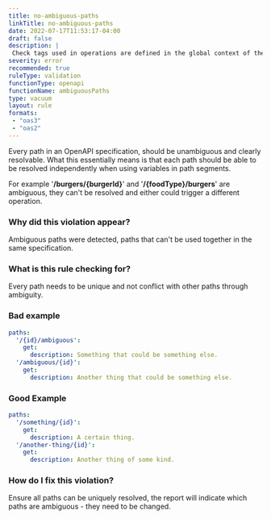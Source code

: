 ```yaml
---
title: no-ambiguous-paths
linkTitle: no-ambiguous-paths
date: 2022-07-17T11:53:17-04:00
draft: false
description: |
 Check tags used in operations are defined in the global context of the specification
severity: error
recommended: true
ruleType: validation
functionType: openapi
functionName: ambiguousPaths
type: vacuum
layout: rule
formats:
 - "oas3"
 - "oas2"
---
```


Every path in an OpenAPI specification, should be unambiguous and clearly resolvable. What this essentially means
is that each path should be able to be resolved independently when using variables in path segments.

For example '**/burgers/{burgerId}**' and '**/{foodType}/burgers**' are ambiguous, they can't be resolved and either
could trigger a different operation.

### Why did this violation appear?

Ambiguous paths were detected, paths that can't be used together in the same specification.

### What is this rule checking for?

Every path needs to be unique and not conflict with other paths through ambiguity. 

### Bad example

```yaml
paths: 
  '/{id}/ambiguous':
    get:
      description: Something that could be something else.
  '/ambiguous/{id}':
    get:
      description: Another thing that could be something else.
```

### Good Example

```yaml
paths: 
  '/something/{id}':
    get:
      description: A certain thing.
  '/another-thing/{id}':
    get:
      description: Another thing of some kind.
```

### How do I fix this violation?

Ensure all paths can be uniquely resolved, the report will indicate which paths are ambiguous - they need to be changed.
